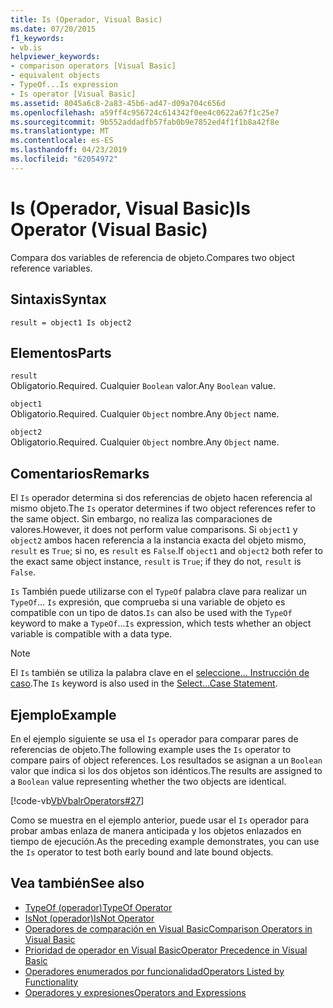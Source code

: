 ```yaml
---
title: Is (Operador, Visual Basic)
ms.date: 07/20/2015
f1_keywords:
- vb.is
helpviewer_keywords:
- comparison operators [Visual Basic]
- equivalent objects
- TypeOf...Is expression
- Is operator [Visual Basic]
ms.assetid: 8045a6c8-2a83-45b6-ad47-d09a704c656d
ms.openlocfilehash: a59ff4c956724c614342f0ee4c0622a67f1c25e7
ms.sourcegitcommit: 9b552addadfb57fab0b9e7852ed4f1f1b8a42f8e
ms.translationtype: MT
ms.contentlocale: es-ES
ms.lasthandoff: 04/23/2019
ms.locfileid: "62054972"
---
```

# <a name="is-operator-visual-basic"></a><span data-ttu-id="aec45-102">Is (Operador, Visual Basic)</span><span class="sxs-lookup"><span data-stu-id="aec45-102">Is Operator (Visual Basic)</span></span>
<span data-ttu-id="aec45-103">Compara dos variables de referencia de objeto.</span><span class="sxs-lookup"><span data-stu-id="aec45-103">Compares two object reference variables.</span></span>  
  
## <a name="syntax"></a><span data-ttu-id="aec45-104">Sintaxis</span><span class="sxs-lookup"><span data-stu-id="aec45-104">Syntax</span></span>  
  
```  
result = object1 Is object2  
```  
  
## <a name="parts"></a><span data-ttu-id="aec45-105">Elementos</span><span class="sxs-lookup"><span data-stu-id="aec45-105">Parts</span></span>  
 `result`  
 <span data-ttu-id="aec45-106">Obligatorio.</span><span class="sxs-lookup"><span data-stu-id="aec45-106">Required.</span></span> <span data-ttu-id="aec45-107">Cualquier `Boolean` valor.</span><span class="sxs-lookup"><span data-stu-id="aec45-107">Any `Boolean` value.</span></span>  
  
 `object1`  
 <span data-ttu-id="aec45-108">Obligatorio.</span><span class="sxs-lookup"><span data-stu-id="aec45-108">Required.</span></span> <span data-ttu-id="aec45-109">Cualquier `Object` nombre.</span><span class="sxs-lookup"><span data-stu-id="aec45-109">Any `Object` name.</span></span>  
  
 `object2`  
 <span data-ttu-id="aec45-110">Obligatorio.</span><span class="sxs-lookup"><span data-stu-id="aec45-110">Required.</span></span> <span data-ttu-id="aec45-111">Cualquier `Object` nombre.</span><span class="sxs-lookup"><span data-stu-id="aec45-111">Any `Object` name.</span></span>  
  
## <a name="remarks"></a><span data-ttu-id="aec45-112">Comentarios</span><span class="sxs-lookup"><span data-stu-id="aec45-112">Remarks</span></span>  
 <span data-ttu-id="aec45-113">El `Is` operador determina si dos referencias de objeto hacen referencia al mismo objeto.</span><span class="sxs-lookup"><span data-stu-id="aec45-113">The `Is` operator determines if two object references refer to the same object.</span></span> <span data-ttu-id="aec45-114">Sin embargo, no realiza las comparaciones de valores.</span><span class="sxs-lookup"><span data-stu-id="aec45-114">However, it does not perform value comparisons.</span></span> <span data-ttu-id="aec45-115">Si `object1` y `object2` ambos hacen referencia a la instancia exacta del objeto mismo, `result` es `True`; si no, es `result` es `False`.</span><span class="sxs-lookup"><span data-stu-id="aec45-115">If `object1` and `object2` both refer to the exact same object instance, `result` is `True`; if they do not, `result` is `False`.</span></span>  
  
 <span data-ttu-id="aec45-116">`Is` También puede utilizarse con el `TypeOf` palabra clave para realizar un `TypeOf`... `Is` expresión, que comprueba si una variable de objeto es compatible con un tipo de datos.</span><span class="sxs-lookup"><span data-stu-id="aec45-116">`Is` can also be used with the `TypeOf` keyword to make a `TypeOf`...`Is` expression, which tests whether an object variable is compatible with a data type.</span></span>  
  
> [!NOTE]
>  <span data-ttu-id="aec45-117">El `Is` también se utiliza la palabra clave en el [seleccione... Instrucción de caso](../../../visual-basic/language-reference/statements/select-case-statement.md).</span><span class="sxs-lookup"><span data-stu-id="aec45-117">The `Is` keyword is also used in the [Select...Case Statement](../../../visual-basic/language-reference/statements/select-case-statement.md).</span></span>  
  
## <a name="example"></a><span data-ttu-id="aec45-118">Ejemplo</span><span class="sxs-lookup"><span data-stu-id="aec45-118">Example</span></span>  
 <span data-ttu-id="aec45-119">En el ejemplo siguiente se usa el `Is` operador para comparar pares de referencias de objeto.</span><span class="sxs-lookup"><span data-stu-id="aec45-119">The following example uses the `Is` operator to compare pairs of object references.</span></span> <span data-ttu-id="aec45-120">Los resultados se asignan a un `Boolean` valor que indica si los dos objetos son idénticos.</span><span class="sxs-lookup"><span data-stu-id="aec45-120">The results are assigned to a `Boolean` value representing whether the two objects are identical.</span></span>  
  
 [!code-vb[VbVbalrOperators#27](~/samples/snippets/visualbasic/VS_Snippets_VBCSharp/VbVbalrOperators/VB/Class1.vb#27)]  
  
 <span data-ttu-id="aec45-121">Como se muestra en el ejemplo anterior, puede usar el `Is` operador para probar ambas enlaza de manera anticipada y los objetos enlazados en tiempo de ejecución.</span><span class="sxs-lookup"><span data-stu-id="aec45-121">As the preceding example demonstrates, you can use the `Is` operator to test both early bound and late bound objects.</span></span>  
  
## <a name="see-also"></a><span data-ttu-id="aec45-122">Vea también</span><span class="sxs-lookup"><span data-stu-id="aec45-122">See also</span></span>

- [<span data-ttu-id="aec45-123">TypeOf (operador)</span><span class="sxs-lookup"><span data-stu-id="aec45-123">TypeOf Operator</span></span>](../../../visual-basic/language-reference/operators/typeof-operator.md)
- [<span data-ttu-id="aec45-124">IsNot (operador)</span><span class="sxs-lookup"><span data-stu-id="aec45-124">IsNot Operator</span></span>](../../../visual-basic/language-reference/operators/isnot-operator.md)
- [<span data-ttu-id="aec45-125">Operadores de comparación en Visual Basic</span><span class="sxs-lookup"><span data-stu-id="aec45-125">Comparison Operators in Visual Basic</span></span>](../../../visual-basic/programming-guide/language-features/operators-and-expressions/comparison-operators.md)
- [<span data-ttu-id="aec45-126">Prioridad de operador en Visual Basic</span><span class="sxs-lookup"><span data-stu-id="aec45-126">Operator Precedence in Visual Basic</span></span>](../../../visual-basic/language-reference/operators/operator-precedence.md)
- [<span data-ttu-id="aec45-127">Operadores enumerados por funcionalidad</span><span class="sxs-lookup"><span data-stu-id="aec45-127">Operators Listed by Functionality</span></span>](../../../visual-basic/language-reference/operators/operators-listed-by-functionality.md)
- [<span data-ttu-id="aec45-128">Operadores y expresiones</span><span class="sxs-lookup"><span data-stu-id="aec45-128">Operators and Expressions</span></span>](../../../visual-basic/programming-guide/language-features/operators-and-expressions/index.md)
